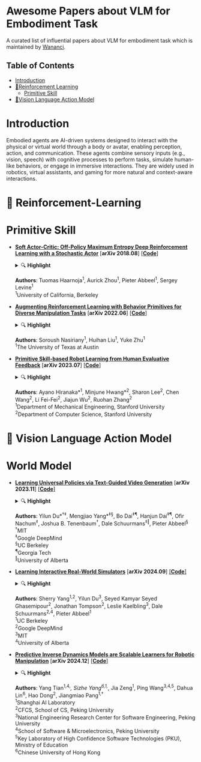 # Awesome Papers about VLM for Embodiment Task

A curated list of influential papers about VLM for embodiment task which is maintained by [Wananci](https://github.com/Wananci). 

## Table of Contents
- [Introduction](#introduction)
- [🤖Reinforcement Learning](#reinforcement-learning)
  - [Primitive Skill](#primitive-skill)
- [👀Vision Language Action Model](#vision-language-action-model)

# Introduction

Embodied agents are AI-driven systems designed to interact with the physical or virtual world through a body or avatar, enabling perception, action, and communication. These agents combine sensory inputs (e.g., vision, speech) with cognitive processes to perform tasks, simulate human-like behaviors, or engage in immersive interactions. They are widely used in robotics, virtual assistants, and gaming for more natural and context-aware interactions.

<a id="reinforcement-learning"></a>

# 🤖 Reinforcement-Learning

<a id="primitive-skill"></a>

# Primitive Skill
- [**Soft Actor-Critic: Off-Policy Maximum Entropy Deep Reinforcement Learning with a Stochastic Actor**](http://arxiv.org/abs/1801.01290) [**arXiv 2018.08**] [[**Code**]](https://github.com/haarnoja/sac)

  <details>
    <summary>🔍 <b>Highlight</b></summary>
    <em>"Our method instead combines off-policy actorcritic training with a stochastic actor, and further aims to maximize the entropy of this actor with an entropy maximization objective."</em>  

    - **Maximum Entropy**
    - **Stochastic Actor**

  </details>

  **Authors**: Tuomas Haarnoja<sup>1</sup>, Aurick Zhou<sup>1</sup>, Pieter Abbeel<sup>1</sup>, Sergey Levine<sup>1</sup>  
  <sup>1</sup>University of California, Berkeley  

- [**Augmenting Reinforcement Learning with Behavior Primitives for Diverse Manipulation Tasks**](http://arxiv.org/abs/2110.03655) [**arXiv 2022.06**] [[**Code**]](https://ut-austin-rpl.github.io/maple)

  <details>
    <summary>🔍 <b>Highlight</b></summary>

    - **Hierarchical Policy: high-level for primitive and low-level for parameters** 
    - **Agent tends to use high-level primitive rather than atomic action**
    - **Exploration with Affordances**

    ![Maple Architecture](./imgs/MAPLE.png)
  </details>

  **Authors**: Soroush Nasiriany<sup>1</sup>, Huihan Liu<sup>1</sup>, Yuke Zhu<sup>1</sup>  
  <sup>1</sup>The University of Texas at Austin  

- [**Primitive Skill-based Robot Learning from Human Evaluative Feedback**](http://arxiv.org/abs/2307.15801) [**arXiv 2023.07**] [[**Code**]](https://seediros23.github.io/)

  <details>
    <summary>🔍 <b>Highlight</b></summary>

    - **Human Evaluation** 
    - **Primitive Skill**
    - **Parameter Policy**

    ![SEED Architecture](./imgs/SEED.png)
  </details>

  **Authors**: Ayano Hiranaka*<sup>1</sup>, Minjune Hwang*<sup>2</sup>, Sharon Lee<sup>2</sup>, Chen Wang<sup>2</sup>, Li Fei-Fei<sup>2</sup>, Jiajun Wu<sup>2</sup>, Ruohan Zhang<sup>2</sup>  
  <sup>1</sup>Department of Mechanical Engineering, Stanford University  
  <sup>2</sup>Department of Computer Science, Stanford University  

<a id="vision-language-action-model"></a>

# 👀 Vision Language Action Model

<a id="world-model"></a>

# World Model
- [**Learning Universal Policies via Text-Guided Video Generation**](http://arxiv.org/abs/2302.00111) [**arXiv 2023.11**] [[**Code**]](https://universal-policy.github.io/)
  
  <details>
    <summary>🔍 <b>Highlight</b></summary>

    - **Diffusion model - Tiling** 
    - **Coarse-to-fine generate video**

    ![Unipi](./imgs/UniPi.png)
  </details>

  **Authors**: Yilun Du*<sup>†‡</sup>, Mengjiao Yang*<sup>‡§</sup>, Bo Dai<sup>‡¶</sup>, Hanjun Dai<sup>‡¶</sup>, Ofir Nachum<sup>‡</sup>, Joshua B. Tenenbaum<sup>†</sup>, Dale Schuurmans<sup>‡‖</sup>, Pieter Abbeel<sup>§</sup>  
  <sup>†</sup>MIT  
  <sup>‡</sup>Google DeepMind  
  <sup>§</sup>UC Berkeley  
  <sup>¶</sup>Georgia Tech  
  <sup>‖</sup>University of Alberta

- [**Learning Interactive Real-World Simulators**](http://arxiv.org/abs/2310.06114) [**arXiv 2024.09**] [[**Code**]](https://universal-simulator.github.io)

  <details>
    <summary>🔍 <b>Highlight</b></summary>

    - **Multi-source data**  
    - **Diffusion model**
    - **Generate video through past observation and input action**   
  
    ![UniSim](./imgs/UniSim.png)
  </details>

  **Authors**: Sherry Yang<sup>1,2</sup>, Yilun Du<sup>3</sup>, Seyed Kamyar Seyed Ghasemipour<sup>2</sup>, Jonathan Tompson<sup>2</sup>, Leslie Kaelbling<sup>3</sup>, Dale Schuurmans<sup>2,4</sup>, Pieter Abbeel<sup>1</sup>  
  <sup>1</sup>UC Berkeley  
  <sup>2</sup>Google DeepMind  
  <sup>3</sup>MIT  
  <sup>4</sup>University of Alberta  

- [**Predictive Inverse Dynamics Models are Scalable Learners for Robotic Manipulation**](http://arxiv.org/abs/2412.15109) [**arXiv 2024.12**] [[**Code**]](https://nimolty.github.io/Seer/)

  <details>
    <summary>🔍 <b>Highlight</b></summary>

    - **End-to-End model**  
    - **Unidirectional Attention Mask**  
    - **Predict future image and action**  

    ![Seer](./imgs/Seer.png)
  </details>

  **Authors**: Yang Tian<sup>1,4,*</sup>, Sizhe Yang<sup>6,1,*</sup>, Jia Zeng<sup>1</sup>, Ping Wang<sup>3,4,5</sup>, Dahua Lin<sup>6</sup>, Hao Dong<sup>2</sup>, Jiangmiao Pang<sup>1,†</sup>  
  <sup>1</sup>Shanghai AI Laboratory  
  <sup>2</sup>CFCS, School of CS, Peking University  
  <sup>3</sup>National Engineering Research Center for Software Engineering, Peking University  
  <sup>4</sup>School of Software & Microelectronics, Peking University  
  <sup>5</sup>Key Laboratory of High Confidence Software Technologies (PKU), Ministry of Education  
  <sup>6</sup>Chinese University of Hong Kong
